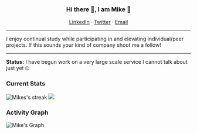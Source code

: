 <h3 align="center"> Hi there 👋, I am Mike 🍻</h3>

<div align="center">
  
[LinkedIn](https://www.linkedin.com/in/michaelgoforth) · [Twitter](https://x.com/mikegoforth) · [Email](mailto:mike@goforth.dev?subject=GitHub%20-%20Reaching%20Out!)

</div>

---

I enjoy continual study while participating in and elevating individual/peer projects. If this sounds your kind of company shoot me a follow!

---

**Status:** I have begun work on a very large scale service I cannot talk about just yet 🤐

<h3>Current Stats</h3>
<div>
  <img alt="Mikes's streak" src="https://github-readme-streak-stats-9m8ugfa77-denvercoder1.vercel.app/?user=mikegoforth&theme=monokai-metallian&border_radius=0&card_width=417&card_height=194&background=0D1017&fire=E8EDF3&currStreakNum=E8EDF3&sideNums=E8EDF3&currStreakLabel=E8EDF3&sideLabels=E8EDF3F0&dates=E8EDF3D5&ring=E8EDF3F0&card_width=412&card_height=195"/>
  <img src="https://github-readme-stats.vercel.app/api?username=mikegoforth&show_icons=true&bg_color=0D1017&border_radius=0&text_color=E8EDF3D5&title_color=E8EDF3&icon_color=E8EDF3&hide_border=false&card_width=412&card_height=195"/>
</div>

<h3>Activity Graph</h3>

![Mike's Graph](https://github-readme-activity-graph.vercel.app/graph?username=mikegoforth&custom_title=Mike's%20GitHub%20Activity%20Graph&bg_color=0d1017&color=e8edf3&line=e8edf3&point=e8edf3&area_color=FFFFFF&title_color=FFFFFF&area=true)

